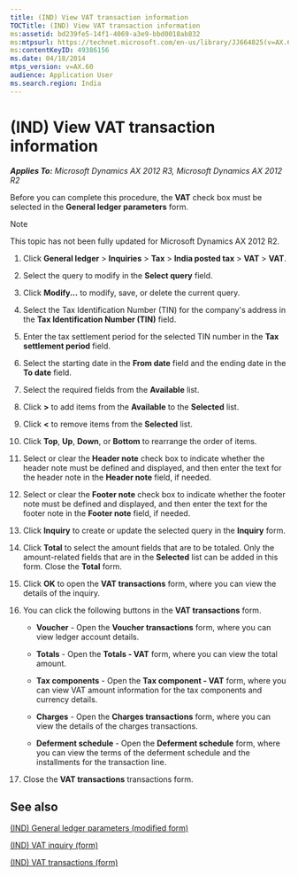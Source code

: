 ```yaml
---
title: (IND) View VAT transaction information
TOCTitle: (IND) View VAT transaction information
ms:assetid: bd239fe5-14f1-4069-a3e9-bbd0018ab832
ms:mtpsurl: https://technet.microsoft.com/en-us/library/JJ664825(v=AX.60)
ms:contentKeyID: 49386156
ms.date: 04/18/2014
mtps_version: v=AX.60
audience: Application User
ms.search.region: India
---
```


# (IND) View VAT transaction information 


_**Applies To:** Microsoft Dynamics AX 2012 R3, Microsoft Dynamics AX 2012 R2_

Before you can complete this procedure, the **VAT** check box must be selected in the **General ledger parameters** form.


> [!NOTE]
> <P>This topic has not been fully updated for Microsoft Dynamics AX 2012 R2.</P>



1.  Click **General ledger** \> **Inquiries** \> **Tax** \> **India posted tax** \> **VAT** \> **VAT**.

2.  Select the query to modify in the **Select query** field.

3.  Click **Modify...** to modify, save, or delete the current query.

4.  Select the Tax Identification Number (TIN) for the company's address in the **Tax Identification Number (TIN)** field.

5.  Enter the tax settlement period for the selected TIN number in the **Tax settlement period** field.

6.  Select the starting date in the **From date** field and the ending date in the **To date** field.

7.  Select the required fields from the **Available** list.

8.  Click **\>** to add items from the **Available** to the **Selected** list.

9.  Click **\<** to remove items from the **Selected** list.

10. Click **Top**, **Up**, **Down**, or **Bottom** to rearrange the order of items.

11. Select or clear the **Header note** check box to indicate whether the header note must be defined and displayed, and then enter the text for the header note in the **Header note** field, if needed.

12. Select or clear the **Footer note** check box to indicate whether the footer note must be defined and displayed, and then enter the text for the footer note in the **Footer note** field, if needed.

13. Click **Inquiry** to create or update the selected query in the **Inquiry** form.

14. Click **Total** to select the amount fields that are to be totaled. Only the amount-related fields that are in the **Selected** list can be added in this form. Close the **Total** form.

15. Click **OK** to open the **VAT transactions** form, where you can view the details of the inquiry.

16. You can click the following buttons in the **VAT transactions** form.
    
      - **Voucher** - Open the **Voucher transactions** form, where you can view ledger account details.
    
      - **Totals** - Open the **Totals - VAT** form, where you can view the total amount.
    
      - **Tax components** - Open the **Tax component - VAT** form, where you can view VAT amount information for the tax components and currency details.
    
      - **Charges** - Open the **Charges transactions** form, where you can view the details of the charges transactions.
    
      - **Deferment schedule** - Open the **Deferment schedule** form, where you can view the terms of the deferment schedule and the installments for the transaction line.

17. Close the **VAT transactions** transactions form.

## See also

[(IND) General ledger parameters (modified form)](https://technet.microsoft.com/en-us/library/jj677901\(v=ax.60\))

[(IND) VAT inquiry (form)](https://technet.microsoft.com/en-us/library/jj710930\(v=ax.60\))

[(IND) VAT transactions (form)](https://technet.microsoft.com/en-us/library/jj677920\(v=ax.60\))

  


